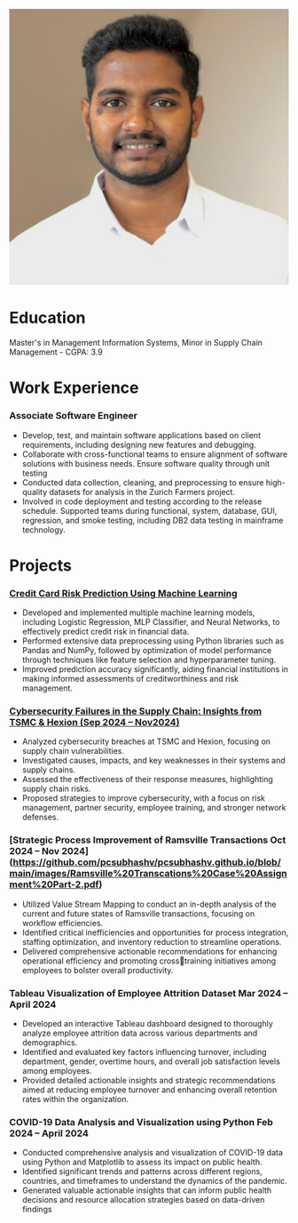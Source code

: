 ![](/images/final.jpeg)
# Education
Master's in Management Information Systems, Minor in Supply Chain Management - CGPA: 3.9

# Work Experience
### Associate Software Engineer
* Develop, test, and maintain software applications based on client requirements, including designing new features 
and debugging.
* Collaborate with cross-functional teams to ensure alignment of software solutions with business needs.
Ensure software quality through unit testing
* Conducted data collection, cleaning, and preprocessing to ensure high-quality datasets for analysis in the Zurich 
Farmers project.
* Involved in code deployment and testing according to the release schedule. Supported teams during functional, 
system, database, GUI, regression, and smoke testing, including DB2 data testing in mainframe technology.


# Projects
### [Credit Card Risk Prediction Using Machine Learning](https://github.com/pcsubhashv/pcsubhashv.github.io/blob/main/images/Predictive%20Model%20for%20Credit%20Card%20Approval%20-%20Deliverable%203%20-%20final.pdf)
* Developed and implemented multiple machine learning models, including Logistic Regression, MLP Classifier, 
and Neural Networks, to effectively predict credit risk in financial data.
* Performed extensive data preprocessing using Python libraries such as Pandas and NumPy, followed by 
optimization of model performance through techniques like feature selection and hyperparameter tuning.
* Improved prediction accuracy significantly, aiding financial institutions in making informed assessments of 
creditworthiness and risk management.

### [Cybersecurity Failures in the Supply Chain: Insights from TSMC & Hexion (Sep 2024 – Nov2024)](https://github.com/pcsubhashv/pcsubhashv.github.io/blob/main/images/Final%20Term%20Paper%20.pdf)
* Analyzed cybersecurity breaches at TSMC and Hexion, focusing on supply chain vulnerabilities.
* Investigated causes, impacts, and key weaknesses in their systems and supply chains.
* Assessed the effectiveness of their response measures, highlighting supply chain risks.
* Proposed strategies to improve cybersecurity, with a focus on risk management, partner security, employee 
training, and stronger network defenses.

### [Strategic Process Improvement of Ramsville Transactions Oct 2024 – Nov 2024] (https://github.com/pcsubhashv/pcsubhashv.github.io/blob/main/images/Ramsville%20Transcations%20Case%20Assignment%20Part-2.pdf)
* Utilized Value Stream Mapping to conduct an in-depth analysis of the current and future states of Ramsville 
transactions, focusing on workflow efficiencies.
* Identified critical inefficiencies and opportunities for process integration, staffing optimization, and inventory 
reduction to streamline operations.
* Delivered comprehensive actionable recommendations for enhancing operational efficiency and promoting crosstraining initiatives among employees to bolster overall productivity. 

### Tableau Visualization of Employee Attrition Dataset Mar 2024 – April 2024
* Developed an interactive Tableau dashboard designed to thoroughly analyze employee attrition data across 
various departments and demographics.
* Identified and evaluated key factors influencing turnover, including department, gender, overtime hours, and 
overall job satisfaction levels among employees.
* Provided detailed actionable insights and strategic recommendations aimed at reducing employee turnover and 
enhancing overall retention rates within the organization.

### COVID-19 Data Analysis and Visualization using Python Feb 2024 – April 2024 
* Conducted comprehensive analysis and visualization of COVID-19 data using Python and Matplotlib to assess its 
impact on public health.
* Identified significant trends and patterns across different regions, countries, and timeframes to understand the 
dynamics of the pandemic.
* Generated valuable actionable insights that can inform public health decisions and resource allocation strategies 
based on data-driven findings

